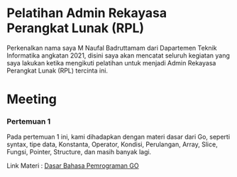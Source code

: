 # Pelatihan Admin Rekayasa Perangkat Lunak (RPL)

Perkenalkan nama saya M Naufal Badruttamam dari Dapartemen Teknik Informatika angkatan 2021, disini saya akan mencatat seluruh kegiatan yang saya lakukan ketika mengikuti pelatihan untuk menjadi Admin Rekayasa Perangkat Lunak (RPL) tercinta ini.

# Meeting

### Pertemuan 1
Pada pertemuan 1 ini, kami dihadapkan dengan materi dasar dari Go, seperti syntax, tipe data, Konstanta, Operator, Kondisi, Perulangan, Array, Slice, Fungsi, Pointer, Structure, dan masih banyak lagi.

Link Materi : [Dasar Bahasa Pemrograman GO](https://github.com/godlixe/modul-go/blob/main/dasar-dasar-golang.md)